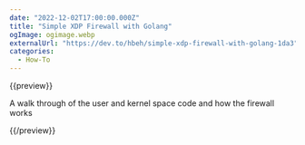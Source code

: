 ```yaml
---
date: "2022-12-02T17:00:00.000Z"
title: "Simple XDP Firewall with Golang"
ogImage: ogimage.webp
externalUrl: "https://dev.to/hbeh/simple-xdp-firewall-with-golang-1da3"
categories:
  - How-To
---
```


{{preview}}

A walk through of the user and kernel space code and how the firewall works

{{/preview}}
